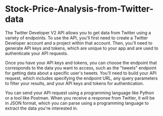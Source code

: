 # Stock-Price-Analysis-from-Twitter-data


The Twitter Developer V2 API allows you to get data from Twitter using a variety of endpoints. To use the API, you'll first need to create a Twitter Developer account and a project within that account. Then, you'll need to generate API keys and tokens, which are unique to your app and are used to authenticate your API requests.

Once you have your API keys and tokens, you can choose the endpoint that corresponds to the data you want to access, such as the "tweets" endpoint for getting data about a specific user's tweets. You'll need to build your API request, which includes specifying the endpoint URL, any query parameters to filter your results, and your API keys and tokens for authentication.

You can send your API request using a programming language like Python or a tool like Postman. When you receive a response from Twitter, it will be in JSON format, which you can parse using a programming language to extract the data you're interested in.
